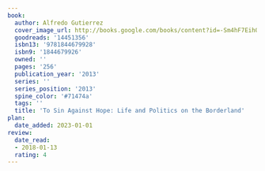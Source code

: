 ```yaml
---
book:
  author: Alfredo Gutierrez
  cover_image_url: http://books.google.com/books/content?id=-Sm4hF7EihQC&printsec=frontcover&img=1&zoom=1&edge=curl&source=gbs_api
  goodreads: '14451356'
  isbn13: '9781844679928'
  isbn9: '1844679926'
  owned: ''
  pages: '256'
  publication_year: '2013'
  series: ''
  series_position: '2013'
  spine_color: '#71474a'
  tags: ''
  title: 'To Sin Against Hope: Life and Politics on the Borderland'
plan:
  date_added: 2023-01-01
review:
  date_read:
  - 2018-01-13
  rating: 4
---
```

